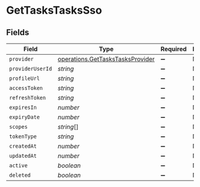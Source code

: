 # GetTasksTasksSso


## Fields

| Field                                                                                | Type                                                                                 | Required                                                                             | Description                                                                          |
| ------------------------------------------------------------------------------------ | ------------------------------------------------------------------------------------ | ------------------------------------------------------------------------------------ | ------------------------------------------------------------------------------------ |
| `provider`                                                                           | [operations.GetTasksTasksProvider](../../models/operations/gettaskstasksprovider.md) | :heavy_minus_sign:                                                                   | N/A                                                                                  |
| `providerUserId`                                                                     | *string*                                                                             | :heavy_minus_sign:                                                                   | N/A                                                                                  |
| `profileUrl`                                                                         | *string*                                                                             | :heavy_minus_sign:                                                                   | N/A                                                                                  |
| `accessToken`                                                                        | *string*                                                                             | :heavy_minus_sign:                                                                   | N/A                                                                                  |
| `refreshToken`                                                                       | *string*                                                                             | :heavy_minus_sign:                                                                   | N/A                                                                                  |
| `expiresIn`                                                                          | *number*                                                                             | :heavy_minus_sign:                                                                   | N/A                                                                                  |
| `expiryDate`                                                                         | *number*                                                                             | :heavy_minus_sign:                                                                   | N/A                                                                                  |
| `scopes`                                                                             | *string*[]                                                                           | :heavy_minus_sign:                                                                   | N/A                                                                                  |
| `tokenType`                                                                          | *string*                                                                             | :heavy_minus_sign:                                                                   | N/A                                                                                  |
| `createdAt`                                                                          | *number*                                                                             | :heavy_minus_sign:                                                                   | N/A                                                                                  |
| `updatedAt`                                                                          | *number*                                                                             | :heavy_minus_sign:                                                                   | N/A                                                                                  |
| `active`                                                                             | *boolean*                                                                            | :heavy_minus_sign:                                                                   | N/A                                                                                  |
| `deleted`                                                                            | *boolean*                                                                            | :heavy_minus_sign:                                                                   | N/A                                                                                  |